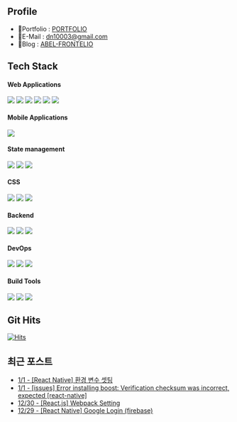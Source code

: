 


## Profile
- 🙂Portfolio : [PORTFOLIO](https://www.dongnyeong.world)
- 📧E-Mail : dn10003@gmail.com
- 🌟Blog : [ABEL-FRONTELIO](https://kdn0325.github.io/)


## Tech Stack


 #### Web Applications
 <p align="left">
<img src="https://img.shields.io/badge/html5-E34F26.svg?style=for-the-badge&logo=html5&logoColor=white" />
<img src="https://img.shields.io/badge/css3-1572B6.svg?style=for-the-badge&logo=css3&logoColor=white" />
<img src="https://img.shields.io/badge/javascript-F7DF1E.svg?style=for-the-badge&logo=javascript&logoColor=white" />
<img src="https://img.shields.io/badge/typescript-3178C6.svg?style=for-the-badge&logo=typescript&logoColor=white" />
<img src="https://img.shields.io/badge/react-61DAFB.svg?style=for-the-badge&logo=react&logoColor=white" />
<img src="https://img.shields.io/badge/nextjs-000000.svg?style=for-the-badge&logo=nextdotjs&logoColor=white" />
</p>
 
 #### Mobile Applications
 <p align="left">
<img src="https://img.shields.io/badge/reactnative-282c35.svg?style=for-the-badge&logo=react&logoColor=white" />
  
 #### State management
 <p align="left">
<img src="https://img.shields.io/badge/redux-764ABC.svg?style=for-the-badge&logo=redux&logoColor=white" />
<img src="https://img.shields.io/badge/recoil-3578E5.svg?style=for-the-badge&logo=recoil&logoColor=white" />
<img src="https://img.shields.io/badge/reactquery-FF4154.svg?style=for-the-badge&logo=reactquery&logoColor=white" />
  
 #### CSS
 <p align="left">
<img src="https://img.shields.io/badge/styledcomponents-DB7093.svg?style=for-the-badge&logo=styledcomponents&logoColor=white" />
<img src="https://img.shields.io/badge/sass-CC6699.svg?style=for-the-badge&logo=sass&logoColor=white" />
<img src="https://img.shields.io/badge/tailwindcss-06B6D4.svg?style=for-the-badge&logo=tailwindcss&logoColor=white" />
 
 
 #### Backend
 <p align="left">
<img src="https://img.shields.io/badge/nodejs-339933.svg?style=for-the-badge&logo=nodedotjs&logoColor=white" />
<img src="https://img.shields.io/badge/django-092E20.svg?style=for-the-badge&logo=django&logoColor=white" />
<img src="https://img.shields.io/badge/firebase-FFCA28.svg?style=for-the-badge&logo=firebase&logoColor=white" />
 
 
 #### DevOps
 <p align="left">
<img src="https://img.shields.io/badge/mysql-4479A1.svg?style=for-the-badge&logo=mysql&logoColor=white" />
<img src="https://img.shields.io/badge/mongodb-47A248.svg?style=for-the-badge&logo=mongodb&logoColor=white" />
<img src="https://img.shields.io/badge/AWS-232F3E.svg?style=for-the-badge&logo=amazon-aws&logoColor=white"  />
 
 
 #### Build Tools
<p align="left">
<img src="https://img.shields.io/badge/eslint-4B32C3.svg?style=for-the-badge&logo=eslint&logoColor=white" />
<img src="https://img.shields.io/badge/prettier-F7B93E.svg?style=for-the-badge&logo=prettier&logoColor=white" />
<img src="https://img.shields.io/badge/webpack-8DD6F9.svg?style=for-the-badge&logo=webpack&logoColor=white" />
</p>

## Git Hits
[![Hits](https://hits.seeyoufarm.com/api/count/incr/badge.svg?url=https%3A%2F%2Fgithub.com%2Fkdn0325%2Fhit-counter&count_bg=%2379C83D&title_bg=%23555555&icon=&icon_color=%23E7E7E7&title=hits&edge_flat=false)](https://hits.seeyoufarm.com)

## 최근 포스트
 - [1/1 - [React Native] 환경 변수 셋팅](https://kdn0325.github.io/frontend/2024-01-01-20/)
 - [1/1 - [issues]  Error installing boost: Verification checksum was incorrect, expected [react-native]](https://kdn0325.github.io/issues/2024-01-01-7/)
 - [12/30 - [React.js] Webpack Setting](https://kdn0325.github.io/frontend/2023-12-30-18/)
 - [12/29 - [React Native] Google Login (firebase)](https://kdn0325.github.io/frontend/2023-12-29-19/)
